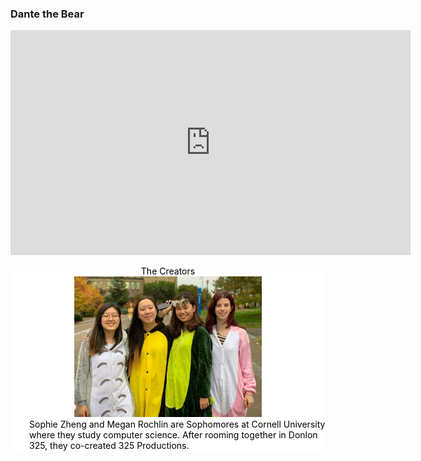 

### Dante the Bear
<center>
    <iframe src="https://player.vimeo.com/video/298786326" width="640" height="360" frameborder="0" webkitallowfullscreen mozallowfullscreen allowfullscreen>
    </iframe>
</center>
<p>
<p>
<p>
<div style = "background-color: white; color:black;">
    <center>The Creators
        <div>
            <img src ="https://github.com/MegJ/Inferno/blob/master/Images/DinoSquad.jpg?raw=true" style = "width:300px;">
        </div>
    </center>
    <div style = "margin-left:30px; ">
        Sophie Zheng and Megan Rochlin are Sophomores at Cornell University where they study computer science.  After rooming together in Donlon 325, they co-created 325 Productions. 
<p>


